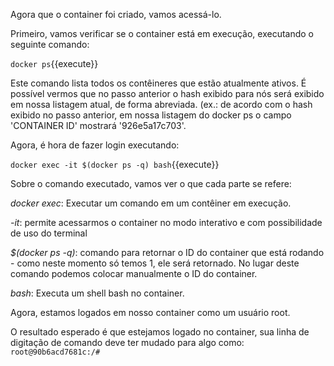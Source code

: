 Agora que o container foi criado, vamos acessá-lo.

Primeiro, vamos verificar se o container está em execução, executando o seguinte comando:

`docker ps`{{execute}}

Este comando lista todos os contêineres que estão atualmente ativos. É possível vermos que no passo anterior o hash exibido para nós será exibido em nossa listagem atual, de forma abreviada. (ex.: de acordo com o hash exibido no passo anterior, em nossa listagem do docker ps o campo 'CONTAINER ID' mostrará '926e5a17c703'.

Agora, é hora de fazer login executando:

`docker exec -it $(docker ps -q) bash`{{execute}}

Sobre o comando executado, vamos ver o que cada parte se refere:

*docker exec*: Executar um comando em um contêiner em execução.

*-it*: permite acessarmos o container no modo interativo e com possibilidade de uso do terminal

*$(docker ps -q)*: comando para retornar o ID do container que está rodando - como neste momento só temos 1, ele será retornado. No lugar deste comando podemos colocar manualmente o ID do container.

*bash*: Executa um shell bash no container.

Agora, estamos logados em nosso container como um usuário root.

O resultado esperado é que estejamos logado no container, sua linha de digitação de comando deve ter mudado para algo como:
`root@90b6acd7681c:/#`